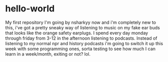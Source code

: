 # hello-world
My first repository
I'm going by nsharkyy now and i'm completely new to this, i've got a pretty sneaky way of listening to music on my fake ear buds that looks like the orange safety earplugs. I spend every day monday through friday from 3-12 in the afternoon listening to podcasts. Instead of listening to my normal npr and history podcasts i'm going to switch it up this week with some programming ones, sorta testing to see how much I can learn in a week/month, exiting or not? lol.
